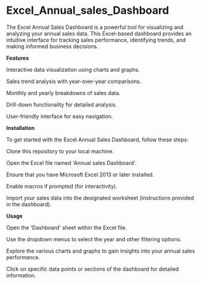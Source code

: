 # Excel_Annual_sales_Dashboard

The Excel Annual Sales Dashboard is a powerful tool for visualizing and analyzing your annual sales data. This Excel-based dashboard provides an intuitive interface for tracking sales performance, identifying trends, and making informed business decisions.


**Features**

Interactive data visualization using charts and graphs.

Sales trend analysis with year-over-year comparisons.

Monthly and yearly breakdowns of sales data.

Drill-down functionality for detailed analysis.

User-friendly interface for easy navigation.


**Installation**

To get started with the Excel Annual Sales Dashboard, follow these steps:

Clone this repository to your local machine.

Open the Excel file named 'Annual sales Dashboard'.

Ensure that you have Microsoft Excel 2013 or later installed.

Enable macros if prompted (for interactivity).

Import your sales data into the designated worksheet (instructions provided in the dashboard).



**Usage**

Open the 'Dashboard' sheet within the Excel file.

Use the dropdown menus to select the year and other filtering options.

Explore the various charts and graphs to gain insights into your annual sales performance.

Click on specific data points or sections of the dashboard for detailed information.

